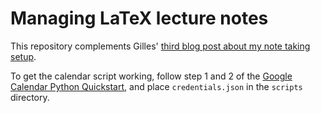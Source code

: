 # Managing LaTeX lecture notes

This repository complements Gilles' [third blog post about my note taking setup](https://castel.dev/post/lecture-notes-3).

To get the calendar script working, follow step 1 and 2 of the [Google Calendar Python Quickstart](https://developers.google.com/calendar/quickstart/python), and place `credentials.json` in the `scripts` directory.
